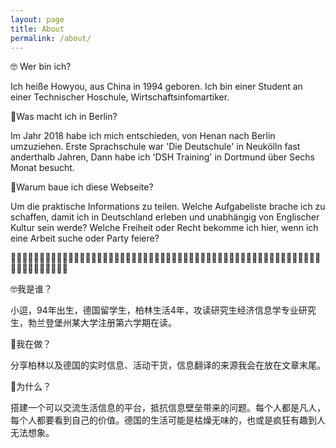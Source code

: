 ```yaml
---
layout: page
title: About
permalink: /about/
---
```

🤓 Wer bin ich?  

Ich heiße Howyou, aus China in 1994 geboren. Ich bin einer Student an einer Technischer Hoschule, Wirtschaftsinfomartiker.


🥸Was macht ich in Berlin?  

Im Jahr 2018 habe ich mich entschieden, von Henan nach Berlin umzuziehen. Erste Sprachschule war 'Die Deutschule' in Neukölln fast anderthalb Jahren, Dann habe ich 'DSH Training' in Dortmund über Sechs Monat besucht.


🤔Warum baue ich diese Webseite? 

Um die praktische Informations zu teilen.
Welche Aufgabeliste brache ich zu schaffen, damit ich in Deutschland erleben und unabhängig von Englischer Kultur sein werde?
Welche Freiheit oder Recht bekomme ich hier, wenn ich eine Arbeit suche oder Party feiere?



🤓我是谁？

小逗，94年出生，德国留学生，柏林生活4年，攻读研究生经济信息学专业研究生，勃兰登堡州某大学注册第六学期在读。


🥸我在做？

分享柏林以及德国的实时信息、活动干货，信息翻译的来源我会在放在文章末尾。


🤔为什么？

搭建一个可以交流生活信息的平台，抵抗信息壁垒带来的问题。每个人都是凡人，每个人都要看到自己的价值。德国的生活可能是枯燥无味的，也或是疯狂有趣到人无法想象。
